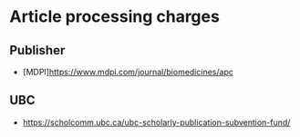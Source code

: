# Article processing charges 

## Publisher

- [MDPI]https://www.mdpi.com/journal/biomedicines/apc 

## UBC
- https://scholcomm.ubc.ca/ubc-scholarly-publication-subvention-fund/
